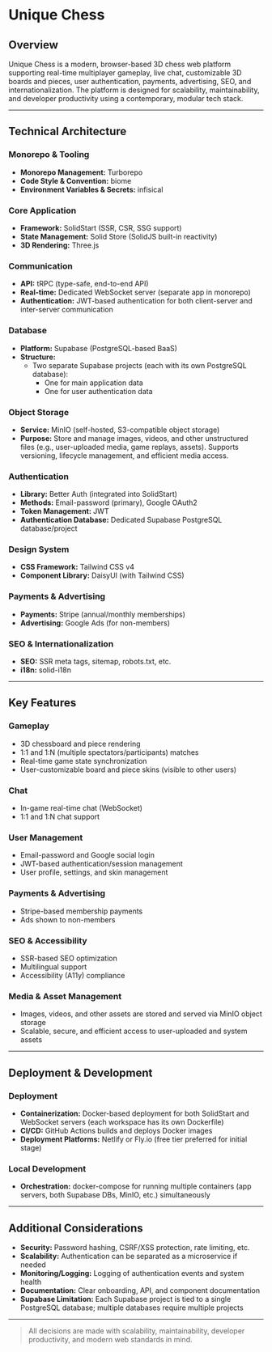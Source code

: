 # Unique Chess

## Overview

Unique Chess is a modern, browser-based 3D chess web platform supporting real-time multiplayer gameplay, live chat, customizable 3D boards and pieces, user authentication, payments, advertising, SEO, and internationalization. The platform is designed for scalability, maintainability, and developer productivity using a contemporary, modular tech stack.

---

## Technical Architecture

### Monorepo & Tooling

- **Monorepo Management:** Turborepo
- **Code Style & Convention:** biome
- **Environment Variables & Secrets:** infisical

### Core Application

- **Framework:** SolidStart (SSR, CSR, SSG support)
- **State Management:** Solid Store (SolidJS built-in reactivity)
- **3D Rendering:** Three.js

### Communication

- **API:** tRPC (type-safe, end-to-end API)
- **Real-time:** Dedicated WebSocket server (separate app in monorepo)
- **Authentication:** JWT-based authentication for both client-server and inter-server communication

### Database

- **Platform:** Supabase (PostgreSQL-based BaaS)
- **Structure:**
  - Two separate Supabase projects (each with its own PostgreSQL database):
    - One for main application data
    - One for user authentication data

### Object Storage

- **Service:** MinIO (self-hosted, S3-compatible object storage)
- **Purpose:** Store and manage images, videos, and other unstructured files (e.g., user-uploaded media, game replays, assets). Supports versioning, lifecycle management, and efficient media access.

### Authentication

- **Library:** Better Auth (integrated into SolidStart)
- **Methods:** Email-password (primary), Google OAuth2
- **Token Management:** JWT
- **Authentication Database:** Dedicated Supabase PostgreSQL database/project

### Design System

- **CSS Framework:** Tailwind CSS v4
- **Component Library:** DaisyUI (with Tailwind CSS)

### Payments & Advertising

- **Payments:** Stripe (annual/monthly memberships)
- **Advertising:** Google Ads (for non-members)

### SEO & Internationalization

- **SEO:** SSR meta tags, sitemap, robots.txt, etc.
- **i18n:** solid-i18n

---

## Key Features

### Gameplay

- 3D chessboard and piece rendering
- 1:1 and 1:N (multiple spectators/participants) matches
- Real-time game state synchronization
- User-customizable board and piece skins (visible to other users)

### Chat

- In-game real-time chat (WebSocket)
- 1:1 and 1:N chat support

### User Management

- Email-password and Google social login
- JWT-based authentication/session management
- User profile, settings, and skin management

### Payments & Advertising

- Stripe-based membership payments
- Ads shown to non-members

### SEO & Accessibility

- SSR-based SEO optimization
- Multilingual support
- Accessibility (A11y) compliance

### Media & Asset Management

- Images, videos, and other assets are stored and served via MinIO object storage
- Scalable, secure, and efficient access to user-uploaded and system assets

---

## Deployment & Development

### Deployment

- **Containerization:** Docker-based deployment for both SolidStart and WebSocket servers (each workspace has its own Dockerfile)
- **CI/CD:** GitHub Actions builds and deploys Docker images
- **Deployment Platforms:** Netlify or Fly.io (free tier preferred for initial stage)

### Local Development

- **Orchestration:** docker-compose for running multiple containers (app servers, both Supabase DBs, MinIO, etc.) simultaneously

---

## Additional Considerations

- **Security:** Password hashing, CSRF/XSS protection, rate limiting, etc.
- **Scalability:** Authentication can be separated as a microservice if needed
- **Monitoring/Logging:** Logging of authentication events and system health
- **Documentation:** Clear onboarding, API, and component documentation
- **Supabase Limitation:** Each Supabase project is tied to a single PostgreSQL database; multiple databases require multiple projects

---

> All decisions are made with scalability, maintainability, developer productivity, and modern web standards in mind.
